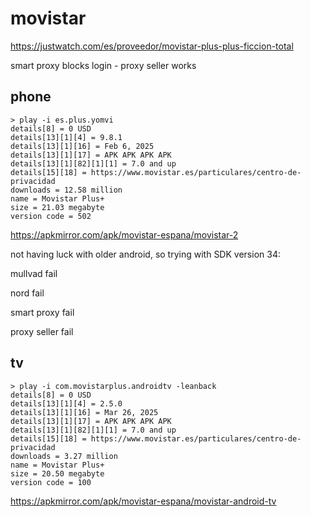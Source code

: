 # movistar

https://justwatch.com/es/proveedor/movistar-plus-plus-ficcion-total

smart proxy blocks login - proxy seller works

## phone

~~~
> play -i es.plus.yomvi
details[8] = 0 USD
details[13][1][4] = 9.8.1
details[13][1][16] = Feb 6, 2025
details[13][1][17] = APK APK APK APK
details[13][1][82][1][1] = 7.0 and up
details[15][18] = https://www.movistar.es/particulares/centro-de-privacidad
downloads = 12.58 million
name = Movistar Plus+
size = 21.03 megabyte
version code = 502
~~~

https://apkmirror.com/apk/movistar-espana/movistar-2

not having luck with older android, so trying with SDK version 34:

mullvad fail

nord fail

smart proxy fail

proxy seller fail

## tv

~~~
> play -i com.movistarplus.androidtv -leanback
details[8] = 0 USD
details[13][1][4] = 2.5.0
details[13][1][16] = Mar 26, 2025
details[13][1][17] = APK APK APK APK
details[13][1][82][1][1] = 7.0 and up
details[15][18] = https://www.movistar.es/particulares/centro-de-privacidad
downloads = 3.27 million
name = Movistar Plus+
size = 20.50 megabyte
version code = 100
~~~

https://apkmirror.com/apk/movistar-espana/movistar-android-tv
